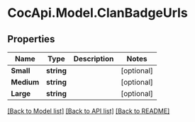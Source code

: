 # CocApi.Model.ClanBadgeUrls
## Properties

Name | Type | Description | Notes
------------ | ------------- | ------------- | -------------
**Small** | **string** |  | [optional] 
**Medium** | **string** |  | [optional] 
**Large** | **string** |  | [optional] 

[[Back to Model list]](../README.md#documentation-for-models) [[Back to API list]](../README.md#documentation-for-api-endpoints) [[Back to README]](../README.md)


